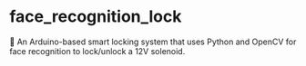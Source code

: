 # face_recognition_lock
🔐 An Arduino-based smart locking system that uses Python and OpenCV for face recognition to lock/unlock a 12V solenoid.
